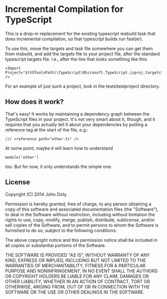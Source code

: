 # Incremental Compilation for TypeScript

This is a drop-in replacement for the existing typescript msbuild task
that does incremental compilation, so that typescript builds run
fast(er).

To use this, move the targets and task file somewhere you can get them
from msbuild, and add the targets file to your project file, after the
standard typescript targets file. i.e., after the line that looks
something like this:

    <Import Project="$(VSToolsPath)\TypeScript\Microsoft.TypeScript.jsproj.targets" />

For an example of just such a project, look in the tests\testproject
directory.

## How does it work?

That's easy! It works by maintaining a dependency graph between the
TypeScript files in your project. It's not very smart about it, though, and
it requires that you actually tell it about your dependencies by putting a
reference tag at the start of the file, e.g.:

    /// <reference path="other.ts" />

At some point, maybe it will learn how to understand

    module('other')

too. But for now, it only understands the simple one.

## License

Copyright (C) 2014 John Doty

Permission is hereby granted, free of charge, to any person obtaining a copy
of this software and associated documentation files (the "Software"), to deal
in the Software without restriction, including without limitation the rights
to use, copy, modify, merge, publish, distribute, sublicense, and/or sell
copies of the Software, and to permit persons to whom the Software is
furnished to do so, subject to the following conditions:

The above copyright notice and this permission notice shall be included in
all copies or substantial portions of the Software.

THE SOFTWARE IS PROVIDED "AS IS", WITHOUT WARRANTY OF ANY KIND, EXPRESS OR
IMPLIED, INCLUDING BUT NOT LIMITED TO THE WARRANTIES OF MERCHANTABILITY,
FITNESS FOR A PARTICULAR PURPOSE AND NONINFRINGEMENT. IN NO EVENT SHALL THE
AUTHORS OR COPYRIGHT HOLDERS BE LIABLE FOR ANY CLAIM, DAMAGES OR OTHER
LIABILITY, WHETHER IN AN ACTION OF CONTRACT, TORT OR OTHERWISE, ARISING FROM,
OUT OF OR IN CONNECTION WITH THE SOFTWARE OR THE USE OR OTHER DEALINGS IN THE
SOFTWARE.
